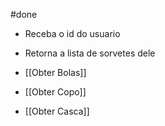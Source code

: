 #done 

- Receba o id do usuario
- Retorna a lista de sorvetes dele


- [[Obter Bolas]]
- [[Obter Copo]]
- [[Obter Casca]]
